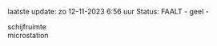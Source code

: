 laatste update: 
zo 12-11-2023  6:56   uur 
Status: FAALT - geel - 
<div class="service Y">schijfruimte</div><div class="service Y">microstation</div>